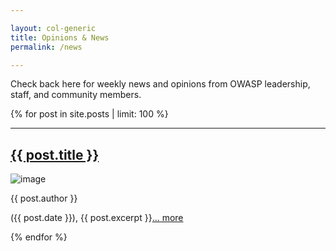 ```yaml
---

layout: col-generic
title: Opinions & News
permalink: /news

---
```


Check back here for weekly news and opinions from OWASP leadership, staff, and community members.
  
<section class="homepage-blog">
{% for post in site.posts | limit: 100 %} <!-- reversed -->
<hr>
<h2><a href="{{ post.url }}">{{ post.title }}</a></h2>
<a><img src="{{ post.author_image }}" alt="image"></a>
<p class="author"><a>{{ post.author }}</a></p>
<p>({{ post.date }}), {{ post.excerpt }}<a href="{{ post.url }}">... more</a></p>
{% endfor %}	
</section>
